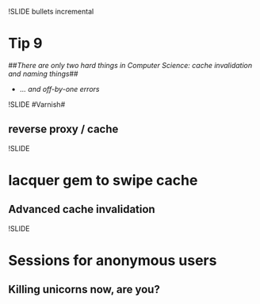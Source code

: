 !SLIDE bullets incremental
# Tip 9 #
##_There are only two hard things in Computer Science: cache invalidation and naming things_##
* _... and off-by-one errors_

!SLIDE
#Varnish#
## reverse proxy / cache ##

!SLIDE
# lacquer gem to swipe cache #
## Advanced cache invalidation ##

!SLIDE
# Sessions for anonymous users #
## Killing unicorns now, are you? ##